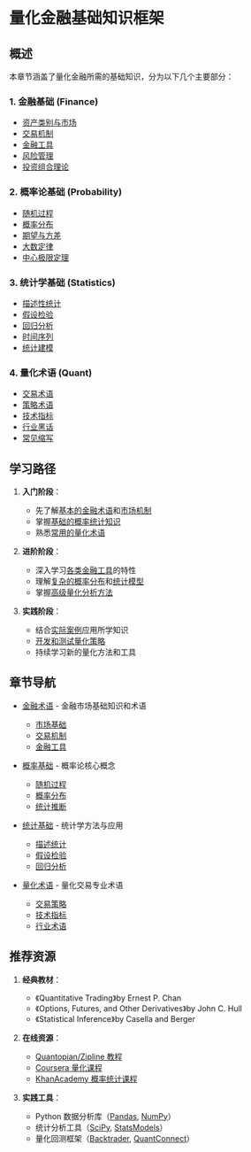 # 量化金融基础知识框架

## 概述

本章节涵盖了量化金融所需的基础知识，分为以下几个主要部分：

### 1. 金融基础 (Finance)
- [资产类别与市场](finance/market.md)
- [交易机制](finance/trading.md)
- [金融工具](finance/instruments.md)
- [风险管理](finance/risk.md)
- [投资组合理论](finance/portfolio.md)

### 2. 概率论基础 (Probability)
- [随机过程](prob/stochastic.md)
- [概率分布](prob/distributions.md)
- [期望与方差](prob/moments.md)
- [大数定律](prob/law-large-numbers.md)
- [中心极限定理](prob/central-limit.md)

### 3. 统计学基础 (Statistics)
- [描述性统计](stat/descriptive.md)
- [假设检验](stat/hypothesis.md)
- [回归分析](stat/regression.md)
- [时间序列](stat/time-series.md)
- [统计建模](stat/modeling.md)

### 4. 量化术语 (Quant)
- [交易术语](quant/terms.md)
- [策略术语](quant/strategy.md)
- [技术指标](quant/indicators.md)
- [行业黑话](quant/jargon.md)
- [常见缩写](quant/abbreviations.md)

## 学习路径

1. **入门阶段**：
   - 先了解[基本的金融术语](finance/terms.md)和[市场机制](finance/market.md)
   - 掌握[基础的概率统计知识](prob/basics.md)
   - 熟悉[常用的量化术语](quant/terms.md)

2. **进阶阶段**：
   - 深入学习[各类金融工具](finance/instruments.md)的特性
   - 理解[复杂的概率分布](prob/distributions.md)和[统计模型](stat/modeling.md)
   - 掌握[高级量化分析方法](quant/advanced.md)

3. **实践阶段**：
   - 结合[实际案例](finance/cases.md)应用所学知识
   - [开发和测试量化策略](quant/strategy.md)
   - 持续学习新的量化方法和工具

## 章节导航

- [金融术语](finance/) - 金融市场基础知识和术语
  - [市场基础](finance/market.md)
  - [交易机制](finance/trading.md)
  - [金融工具](finance/instruments.md)

- [概率基础](prob/) - 概率论核心概念
  - [随机过程](prob/stochastic.md)
  - [概率分布](prob/distributions.md)
  - [统计推断](prob/inference.md)

- [统计基础](stat/) - 统计学方法与应用
  - [描述统计](stat/descriptive.md)
  - [假设检验](stat/hypothesis.md)
  - [回归分析](stat/regression.md)

- [量化术语](quant/) - 量化交易专业术语
  - [交易策略](quant/strategy.md)
  - [技术指标](quant/indicators.md)
  - [行业术语](quant/terms.md)

## 推荐资源

1. **经典教材**：
   - 《Quantitative Trading》by Ernest P. Chan
   - 《Options, Futures, and Other Derivatives》by John C. Hull
   - 《Statistical Inference》by Casella and Berger

2. **在线资源**：
   - [Quantopian/Zipline 教程](https://www.quantopian.com/tutorials)
   - [Coursera 量化课程](https://www.coursera.org/learn/quantitative-methods)
   - [KhanAcademy 概率统计课程](https://www.khanacademy.org/math/statistics-probability)

3. **实践工具**：
   - Python 数据分析库（[Pandas](https://pandas.pydata.org/), [NumPy](https://numpy.org/)）
   - 统计分析工具（[SciPy](https://www.scipy.org/), [StatsModels](https://www.statsmodels.org/)）
   - 量化回测框架（[Backtrader](https://www.backtrader.com/), [QuantConnect](https://www.quantconnect.com/)） 